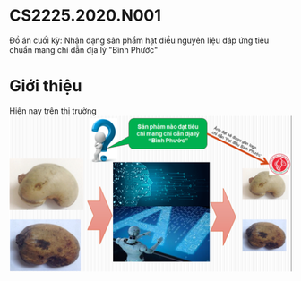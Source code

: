 # CS2225.2020.N001
Đồ án cuối kỳ: Nhận dạng sản phẩm hạt điều nguyên liệu đáp ứng tiêu chuẩn mang chỉ dẫn địa lý "Bình Phước"
# Giới thiệu
Hiện nay trên thị trường
![margin penalty for target logit](https://github.com/happy-fruit-vietnam/CS2225.2020.N001/blob/master/resources/quytrinhtongquat.png)

